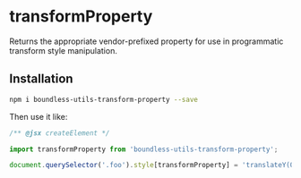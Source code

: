 <!---
THIS IS AN AUTOGENERATED FILE. EDIT PACKAGES/BOUNDLESS-UTILS-TRANSFORM-PROPERTY/INDEX.JS INSTEAD.
-->
# transformProperty

Returns the appropriate vendor-prefixed property for use in programmatic transform style manipulation.

## Installation

```bash
npm i boundless-utils-transform-property --save
```

Then use it like:


```jsx
/** @jsx createElement */

import transformProperty from 'boundless-utils-transform-property';

document.querySelector('.foo').style[transformProperty] = 'translateY(0)';
```






